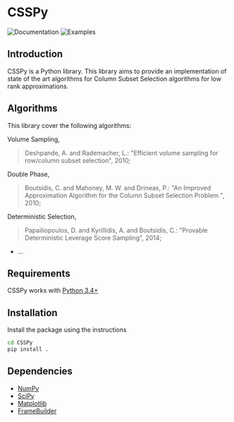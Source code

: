 # CSSPy
![Documentation](https://img.shields.io/badge/Documentation-50-yellow.svg) ![Examples](https://img.shields.io/badge/Examples-50-yellow.svg)
## Introduction
CSSPy is a Python library. 
This library aims to provide an implementation of state of the art algorithms for Column Subset Selection algorithms for low rank approximations.

## Algorithms
This library cover the following algorithms:

Volume Sampling,
> Deshpande, A. and Rademacher, L.: "Efficient volume sampling for row/column subset selection", 2010;

Double Phase,
> Boutsidis, C. and Mahoney, M. W. and Drineas, P.: "An Improved Approximation Algorithm for the Column Subset Selection Problem
", 2010;

Deterministic Selection,
> Papailiopoulos, D. and Kyrillidis, A. and Boutsidis, C.: "Provable Deterministic Leverage Score Sampling", 2014; 
- ...

## Requirements

CSSPy works with [Python 3.4+](http://docs.python.org/3/)

## Installation
Install the package using the instructions
```bash
cd CSSPy
pip install .
```

## Dependencies
- [NumPy](http://www.numpy.org)
- [SciPy](http://www.scipy.org/)
- [Matplotlib](http://matplotlib.org/)
- [FrameBuilder](https://github.com/AyoubBelhadji/FrameBuilder)
